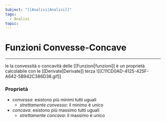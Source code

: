 ```yaml
---
Subject: "[[Analisi|Analisi]]"
tags:
  - Analisi
topic: 
---
```


# Funzioni Convesse-Concave
---
le la convessità o concavità delle [[Funzioni|funzioni]]  è un proprietà calcolabile con le [[Derivate|Derivate]] terza 
![[C11CD0AD-4125-425F-A642-5B942C386D38.gif]]
### Proprietà
- _convessa_: esistono più minimi tutti uguali 
	-   _strettamente convesso_: il minimo è unico 
- _concava_: esistono più massimo tutti uguali 
	-   _strettamente concava_: il massimo è unico 

